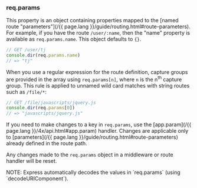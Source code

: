 <h3 id='req.params'>req.params</h3>

This property is an object containing properties mapped to the [named route "parameters"](/{{ page.lang }}/guide/routing.html#route-parameters). For example, if you have the route `/user/:name`, then the "name" property is available as `req.params.name`. This object defaults to `{}`.

```js
// GET /user/tj
console.dir(req.params.name)
// => "tj"
```

When you use a regular expression for the route definition, capture groups are provided in the array using `req.params[n]`, where `n` is the n<sup>th</sup> capture group. This rule is applied to unnamed wild card matches with string routes such as `/file/*`:

```js
// GET /file/javascripts/jquery.js
console.dir(req.params[0])
// => "javascripts/jquery.js"
```

If you need to make changes to a key in `req.params`, use the [app.param](/{{ page.lang }}/4x/api.html#app.param) handler. Changes are applicable only to [parameters](/{{ page.lang }}/guide/routing.html#route-parameters) already defined in the route path.

Any changes made to the `req.params` object in a middleware or route handler will be reset.

<div class="doc-box doc-info" markdown="1">
NOTE: Express automatically decodes the values in `req.params` (using `decodeURIComponent`).
</div>
